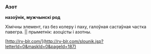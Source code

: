 ### Азот
**назоўнік, мужчынскі род**

Хімічны элемент, газ без колеру і паху, галоўная састаўная частка павегра. || прыметнік: азоцісты і азотны.

<a rel="author">[http://rv-blr.com/](http://rv-blr.com/slounik.jsp?letterId=0&maskId=0&pageId=187)</a>
